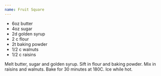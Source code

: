 ```yaml
---
name: Fruit Square
---
```


* 6oz butter
* 4oz sugar
* 2d golden syrup
* 2 c flour
* 2t baking powder
* 1/2 c walnuts
* 1/2 c raisins

Melt butter, sugar and golden syrup.  Sift in flour and baking powder.  Mix in raisins and walnuts.  Bake for 30 minutes at 180C.  Ice while hot.

